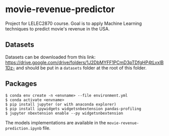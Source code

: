 # movie-revenue-predictor
Project for LELEC2870 course. Goal is to apply Machine Learning techniques to predict movie's revenue in the USA.    

## Datasets
Datasets can be downloaded from this link: https://drive.google.com/drive/folders/1J2DbMYFF1PCmD3pTDfgHP4tLvxlB1Dz- and should be put in a `datasets` folder at the root of this folder. 

## Packages
```
$ conda env create -n <envname> --file environment.yml
$ conda activate <envname>
$ pip install jupyter (or with anaconda explorer)
$ pip install ipywidgets widgetsnbextension pandas-profiling
$ jupyter nbextension enable --py widgetsnbextension
```

The models implementations are available in the `movie-revenue-prediction.ipynb` file.